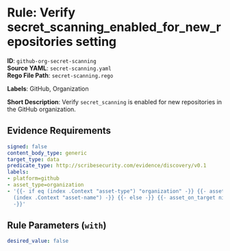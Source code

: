 # Rule: Verify secret_scanning_enabled_for_new_repositories setting

**ID**: `github-org-secret-scanning`  
**Source YAML**: `secret-scanning.yaml`  
**Rego File Path**: `secret-scanning.rego`  

**Labels**: GitHub, Organization

**Short Description**: Verify `secret_scanning` is enabled for new repositories in the GitHub organization.

## Evidence Requirements

```yaml
signed: false
content_body_type: generic
target_type: data
predicate_type: http://scribesecurity.com/evidence/discovery/v0.1
labels:
- platform=github
- asset_type=organization
- '{{- if eq (index .Context "asset-type") "organization" -}} {{- asset_on_target
  (index .Context "asset-name") -}} {{- else -}} {{- asset_on_target nil -}} {{- end
  -}}'
```
## Rule Parameters (`with`)

```yaml
desired_value: false
```
